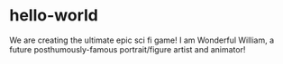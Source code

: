 # hello-world
We are creating the ultimate epic sci fi game!
I am Wonderful William, a future posthumously-famous portrait/figure artist and animator!
